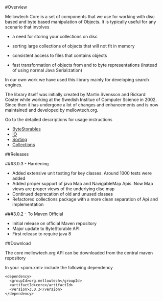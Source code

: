#Overview

Mellowtech Core is a set of components that we use for working with disc based
and byte based manipulation of Objects. It is typically useful for any scenario
that involves

* a need for storing your collections on disc

* sorting large collections of objects that will not fit in memory

* consistent access to files that contains objects

* fast transformation of objects from and to byte representations (instead of using normal Java Serialization)

In our own work we have used this library mainly for developing search engines.

The library itself was initially created by Martin Svensson and Rickard Cöster while
working at the Swedish Institue of Computer Science in 2002. Since then it has undergone
a lot of changes and enhancements and is now maintained and developed by mellowtech.org.

Go to the detailed descriptions for usage instructions

* [ByteStorables](src/site/markdown/byteStorables.md)
* [IO](src/site/markdown/IO.md)
* [Sorting](src/site/markdown/sorting.md)
* [Collections](src/site/markdown/collections.md)

##Releases

###3.0.3 - Hardening
* Added extensive unit testing for key classes. Around 1000 tests were added
* Added proper support of java Map and NavigableMap Apis. Now Map views are proper views of the underlying disc map
* Continued deprecation of old and unused classes
* Refactored collections package with a more clean separation of Api and implementation

###3.0.2 - To Maven Official
* Initial release on official Maven repository
* Major update to ByteStorable API
* First release to require java 8

##Download

The core mellowtech.org API can be downloaded from the central maven repository


In your <pom.xml> include the following dependency


```
<dependency>
  <groupId>org.mellowtech</groupId>
  <artifactId>core</artifactId>
  <version>3.0.3</version>
</dependency>
```
